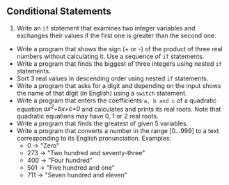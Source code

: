 ## Conditional Statements

1. Write an `if` statement that examines two integer variables and exchanges their values if the first one is greater than the second one.
* Write a program that shows the sign (+ or -) of the product of three real numbers without calculating it. Use a sequence of `if` statements.
* Write a program that finds the biggest of three integers using nested `if` statements.
* Sort 3 real values in descending order using nested `if` statements.
* Write a program that asks for a digit and depending on the input shows the name of that digit (in English) using a `switch` statement.
* Write a program that enters the coefficients `a, b and c` of a quadratic equation *ax<sup>2</sup>+bx+c=0* and calculates and prints its real roots. Note that quadratic equations may have 0, 1 or 2 real roots.
* Write a program that finds the greatest of given 5 variables.
* Write a program that converts a number in the range [0...999] to a text corresponding to its English pronunciation. Examples:
    * 0 -> "Zero"
    * 273 -> "Two hundred and seventy-three"
    * 400 -> "Four hundred"
    * 501 -> "Five hundred and one"
    * 711 -> "Seven hundred and eleven"
